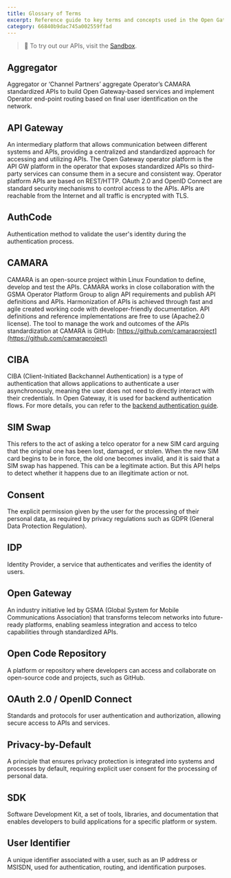 ```yaml
---
title: Glossary of Terms
excerpt: Reference guide to key terms and concepts used in the Open Gateway API documentation
category: 66840b9dac745a002559ffad
---
```


> 📘 To try out our APIs, visit the [Sandbox](https://opengateway.telefonica.com/developer-hub/unirse).

## Aggregator
Aggregator or ‘Channel Partners’ aggregate Operator’s CAMARA standardized APIs to build Open Gateway-based services and implement Operator end-point routing based on final user identification on the network.

## API Gateway
An intermediary platform that allows communication between different systems and APIs, providing a centralized and standardized approach for accessing and utilizing APIs. The Open Gateway operator platform is the API GW platform in the operator that exposes standardized APIs so third-party services can consume them in a secure and consistent way. Operator platform APIs are based on REST/HTTP. OAuth 2.0 and OpenID Connect are standard security mechanisms to control access to the APIs. APIs are reachable from the Internet and all traffic is encrypted with TLS.

## AuthCode
Authentication method to validate the user's identity during the authentication process.

## CAMARA
CAMARA is an open-source project within Linux Foundation to define, develop and test the APIs. CAMARA works in close collaboration with the GSMA Operator Platform Group to align API requirements and publish API definitions and APIs. Harmonization of APIs is achieved through fast and agile created working code with developer-friendly documentation. API definitions and reference implementations are free to use (Apache2.0 license). The tool to manage the work and outcomes of the APIs standardization at CAMARA is GitHub: [https://github.com/camaraproject](https://github.com/camaraproject)

## CIBA
CIBA (Client-Initiated Backchannel Authentication) is a type of authentication that allows applications to authenticate a user asynchronously, meaning the user does not need to directly interact with their credentials. In Open Gateway, it is used for backend authentication flows. For more details, you can refer to the [backend authentication guide](https://developers.opengateway.telefonica.com/docs/backend).

## SIM Swap
This refers to the act of asking a telco operator for a new SIM card arguing that the original one has been lost, damaged, or stolen. When the new SIM card begins to be in force, the old one becomes invalid, and it is said that a SIM swap has happened. This can be a legitimate action. But this API helps to detect whether it happens due to an illegitimate action or not.

## Consent
The explicit permission given by the user for the processing of their personal data, as required by privacy regulations such as GDPR (General Data Protection Regulation).

## IDP
Identity Provider, a service that authenticates and verifies the identity of users.

## Open Gateway
An industry initiative led by GSMA (Global System for Mobile Communications Association) that transforms telecom networks into future-ready platforms, enabling seamless integration and access to telco capabilities through standardized APIs.

## Open Code Repository
A platform or repository where developers can access and collaborate on open-source code and projects, such as GitHub.

## OAuth 2.0 / OpenID Connect
Standards and protocols for user authentication and authorization, allowing secure access to APIs and services.

## Privacy-by-Default
A principle that ensures privacy protection is integrated into systems and processes by default, requiring explicit user consent for the processing of personal data.

## SDK
Software Development Kit, a set of tools, libraries, and documentation that enables developers to build applications for a specific platform or system.

## User Identifier
A unique identifier associated with a user, such as an IP address or MSISDN, used for authentication, routing, and identification purposes.
